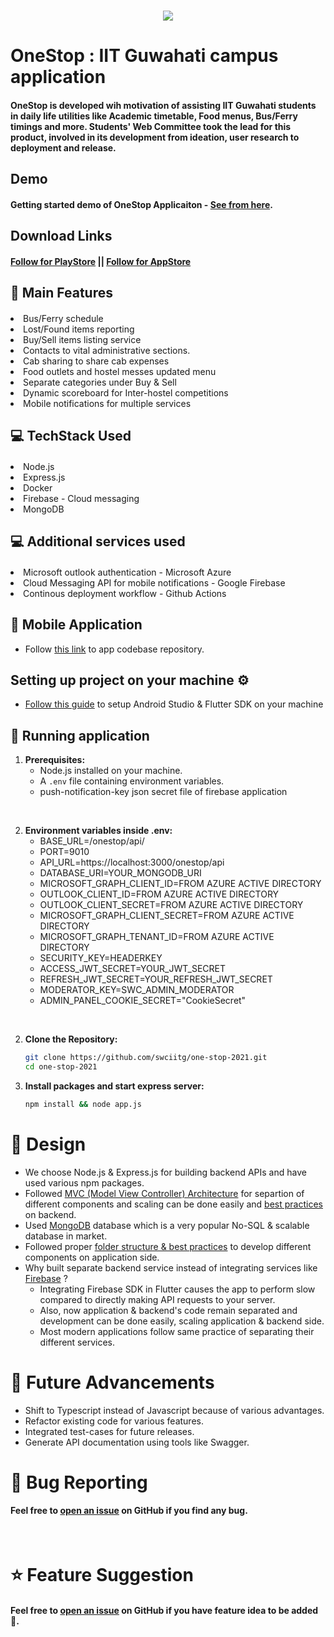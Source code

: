 <br />
<p align="center"><img src="https://user-images.githubusercontent.com/75874394/192554328-370aece6-9697-4878-92b8-eb120d07e1b1.png"></p>

# OneStop : IIT Guwahati campus application
#### OneStop is developed wih motivation of assisting IIT Guwahati students in daily life utilities like Academic timetable, Food menus, Bus/Ferry timings and more. Students' Web Committee took the lead for this product, involved in its development from ideation, user research to deployment and release.

## Demo
#### Getting started demo of OneStop Applicaiton - [See from here](https://youtu.be/AQkenxZxChY).

## Download Links
#### [Follow for PlayStore](https://play.google.com/store/apps/details?id=com.swciitg.onestop2) || [Follow for AppStore](https://apps.apple.com/in/app/onestop-iitg/id1642792642)

## 🧩 Main Features
#### <ul>
<li>Bus/Ferry schedule</li>
<li>Lost/Found items reporting</li>
<li>Buy/Sell items listing service</li>
<li>Contacts to vital administrative sections.</li>
<li>Cab sharing to share cab expenses</li>
<li>Food outlets and hostel messes updated menu</li>
<li>Separate categories under Buy & Sell</li>
<li>Dynamic scoreboard for Inter-hostel competitions</li>
<li>Mobile notifications for multiple services</li>
</ul>

## 💻 TechStack Used
#### <ul>
<li>Node.js</li>
<li>Express.js</li>
<li>Docker</li>
<li>Firebase - Cloud messaging</li>
<li>MongoDB</li>
</ul>

## 💻 Additional services used
#### <ul>
<li>Microsoft outlook authentication - Microsoft Azure</li>
<li>Cloud Messaging API for mobile notifications - Google Firebase</li>
<li>Continous deployment workflow - Github Actions</li>
</ul>

## 🍁 Mobile Application
- Follow [this link](https://github.com/swciitg/onestop_flutter) to app codebase repository.

## Setting up project on your machine ⚙️
- [Follow this guide](https://swciitg.notion.site/Day-1-f6ea19b1d7ff410e8ec03683772f4cd0) to setup Android Studio & Flutter SDK on your machine

## 🎪 Running application

1. **Prerequisites:**
   - Node.js installed on your machine.
   - A `.env` file containing environment variables.
   - push-notification-key json secret file of firebase application

</br>

2. **Environment variables inside .env:**
    - BASE_URL=/onestop/api/
    - PORT=9010
    - API_URL=https://localhost:3000/onestop/api
    - DATABASE_URI=YOUR_MONGODB_URI
    - MICROSOFT_GRAPH_CLIENT_ID=FROM AZURE ACTIVE DIRECTORY
    - OUTLOOK_CLIENT_ID=FROM AZURE ACTIVE DIRECTORY
    - OUTLOOK_CLIENT_SECRET=FROM AZURE ACTIVE DIRECTORY
    - MICROSOFT_GRAPH_CLIENT_SECRET=FROM AZURE ACTIVE DIRECTORY
    - MICROSOFT_GRAPH_TENANT_ID=FROM AZURE ACTIVE DIRECTORY
    - SECURITY_KEY=HEADERKEY
    - ACCESS_JWT_SECRET=YOUR_JWT_SECRET
    - REFRESH_JWT_SECRET=YOUR_REFRESH_JWT_SECRET
    - MODERATOR_KEY=SWC_ADMIN_MODERATOR
   - ADMIN_PANEL_COOKIE_SECRET="CookieSecret"

</br>

2. **Clone the Repository:**
   ```bash
   git clone https://github.com/swciitg/one-stop-2021.git
   cd one-stop-2021

3. **Install packages and start express server:**
   ```bash
   npm install && node app.js


# 🎨 Design

- We choose Node.js & Express.js for building backend APIs and have used various npm packages.
- Followed [MVC (Model View Controller) Architecture](https://www.w3schools.in/mvc-architecture) for separtion of different components and scaling can be done easily and [best practices](https://github.com/goldbergyoni/nodebestpractices) on backend.
- Used [MongoDB](https://www.mongodb.com) database which is a very popular No-SQL & scalable database in market.
- Followed proper [folder structure & best practices](https://www.geeksforgeeks.org/flutter-file-structure/) to develop different components on application side.
- Why built separate backend service instead of integrating services like [Firebase](https://firebase.google.com/) ?
    - Integrating Firebase SDK in Flutter causes the app to perform slow compared to directly making API requests to your server.
    - Also, now application & backend's code remain separated and development can be done easily, scaling application & backend side.
    - Most modern applications follow same practice of separating their different services.

# 🧛 Future Advancements
- Shift to Typescript instead of Javascript because of various advantages.
- Refactor existing code for various features.
- Integrated test-cases for future releases.
- Generate API documentation using tools like Swagger.

# 🐛 Bug Reporting
#### Feel free to [open an issue](https://github.com/swciitg/one-stop-2021/issues) on GitHub if you find any bug.

<br />

# ⭐ Feature Suggestion
#### Feel free to [open an issue](https://github.com/swciitg/one-stop-2021/issues) on GitHub if you have feature idea to be added 🙌.
